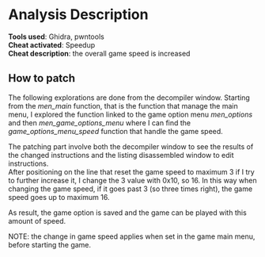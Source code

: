 # Analysis Description

**Tools used**: Ghidra, pwntools  
**Cheat activated**: Speedup  
**Cheat description**: the overall game speed is increased  


## How to patch

The following explorations are done from the decompiler window.
Starting from the _men\_main_ function, that is the function that manage the main menu, I explored the function linked to the game option menu _men\_options_ and then _men\_game\_options\_menu_ where I can find the _game\_options\_menu\_speed_ function that handle the game speed.

The patching part involve both the decompiler window to see the results of the changed instructions and the listing disassembled window to edit instructions.  
After positioning on the line that reset the game speed to maximum 3 if I try to further increase it, I change the 3 value with 0x10, so 16. In this way when changing the game speed, if it goes past 3 (so three times right), the game speed goes up to maximum 16.  

As result, the game option is saved and the game can be played with this amount of speed.

NOTE: the change in game speed applies when set in the game main menu, before starting the game.
